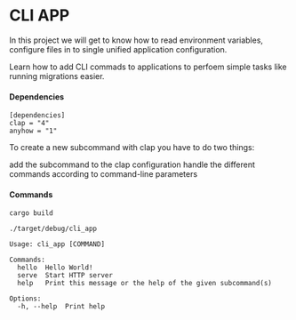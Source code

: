 
# CLI APP

In this project we will get to know how to read environment variables, configure files in to single unified application configuration.

Learn how to add CLI commads to applications to perfoem simple tasks like running migrations easier.

#### Dependencies
```
[dependencies]
clap = "4"
anyhow = "1"
```

To create a new subcommand with clap you have to do two things:

add the subcommand to the clap configuration
handle the different commands according to command-line parameters


#### Commands

```
cargo build
```

```
./target/debug/cli_app
```

```
Usage: cli_app [COMMAND]

Commands:
  hello  Hello World!
  serve  Start HTTP server
  help   Print this message or the help of the given subcommand(s)

Options:
  -h, --help  Print help
```